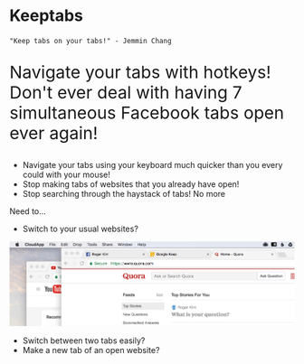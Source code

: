 # Keeptabs
    "Keep tabs on your tabs!" - Jemmin Chang

<p style="font-size: 30px;">Navigate your tabs with hotkeys!<br />
Don't ever deal with having 7 simultaneous Facebook tabs open ever again!</p>

* Navigate your tabs using your keyboard much quicker than you every could with
your mouse!
* Stop making tabs of websites that you already have open!
* Stop searching through the haystack of tabs! No more 

Need to...

* Switch to your usual websites?

![Normal Demo](demo.gif)

* Switch between two tabs easily?
* Make a new tab of an open website?
